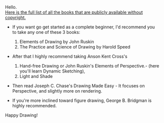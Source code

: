 Hello. \
[Here is the full list of all the books that are publicly available without copyright.](/copyright-free-books.md)

- If you want go get started as a complete beginner, I'd recommend you to take any one of these 3 books: 
  1. Elements of Drawing by John Ruskin
  2. The Practice and Science of Drawing by Harold Speed

- After that I highly recommend taking Anson Kent Cross's
  1. Hand-free Drawing or John Ruskin's Elements of Perspective.- (here you'll learn Dynamic Sketching),
  2. Light and Shade

- Then read Joseph C. Chase's Drawing Made Easy - It focuses on Perspective, and slightly more on rendering. 
- If you're more inclined toward figure drawing, George B. Bridgman is highly recommended.

Happy Drawing!
